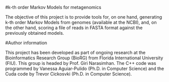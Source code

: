#k-th order Markov Models for metagenomics

The objective of this project is to provide tools for, on one hand, generating k-th order Markov Models from genomes (available at the NCBI), and, on the other hand, scoring a file of reads in FASTA format against the previously obtained models.

#Author information

This project has been developed as part of ongoing research at the Bioinformatics Research Group (BioRG) from Florida International University (FIU). This group is headed by Prof. Giri Narasimhan. The C++ code was programmed by Vanessa Aguiar-Pulido (Ph.D. in Computer Science) and the Cuda code by Trevor Cickosvki (Ph.D. in Computer Science).



